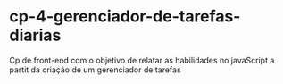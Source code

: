 # cp-4-gerenciador-de-tarefas-diarias
Cp de front-end com o objetivo de relatar as habilidades no javaScript a partit da criação de um gerenciador de tarefas
